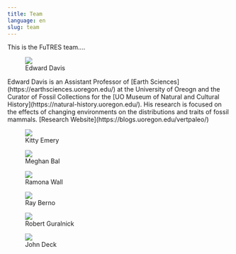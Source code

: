 ```yaml
---
title: Team
language: en
slug: team 
---
```

This is the FuTRES team....
<figure><img src="/media/ed.jpg"/><figcaption>Edward Davis</figcaption></figure>
Edward Davis is an Assistant Professor of [Earth Sciences](https://earthsciences.uoregon.edu/) at the University of Oreogn and the Curator of Fossil Collections for the [UO Museum of Natural and Cultural History](https://natural-history.uoregon.edu/). His research is focused on the effects of changing environments on the distributions and traits of fossil mammals. [Research Website](https://blogs.uoregon.edu/vertpaleo/)

<figure><img src="/media/kitty150.jpg"/><figcaption>Kitty Emery</figcaption></figure>
<figure><img src="/media/meghan150.jpg"/><figcaption>Meghan Bal</figcaption></figure>
<figure><img src="/media/ramona150.jpg"/><figcaption>Ramona Wall</figcaption></figure>
<figure><img src="/media/ray150.jpg"/><figcaption>Ray Berno</figcaption></figure>
<figure><img src="/media/rob150.jpg"/><figcaption>Robert Guralnick</figcaption></figure>
<figure><img src="/media/john150.jpg"/><figcaption>John Deck</figcaption></figure>
